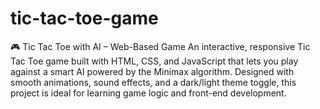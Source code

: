 # tic-tac-toe-game
🎮 Tic Tac Toe with AI – Web-Based Game
An interactive, responsive Tic Tac Toe game built with HTML, CSS, and JavaScript that lets you play against a smart AI powered by the Minimax algorithm. Designed with smooth animations, sound effects, and a dark/light theme toggle, this project is ideal for learning game logic and front-end development.

